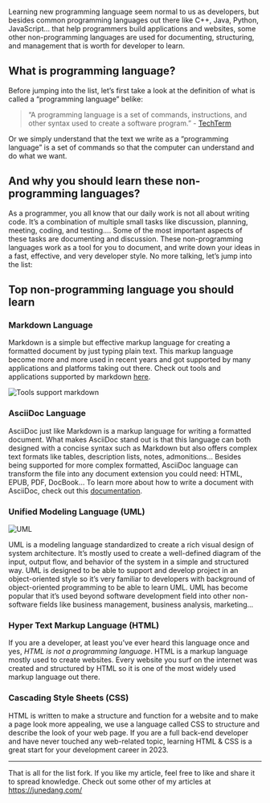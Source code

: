 Learning new programming language seem normal to us as developers, but besides common programming languages out there like C++, Java, Python, JavaScript… that help programmers build applications and websites, some other non-programming languages are used for documenting, structuring, and management that is worth for developer to learn.
## What is programming language?

Before jumping into the list, let’s first take a look at the definition of what is called a “programming language” belike:

> “A programming language is a set of commands, instructions, and other syntax used to create a software program.” - [TechTerm](https://techterms.com/definition/programming_language)

Or we simply understand that the text we write as a “programming language” is a set of commands so that the computer can understand and do what we want.

## And why you should learn these non-programming languages?
As a programmer, you all know that our daily work is not all about writing code. It’s a combination of multiple small tasks like discussion, planning, meeting, coding, and testing…. Some of the most important aspects of these tasks are documenting and discussion.
These non-programming languages work as a tool for you to document, and write down your ideas in a fast, effective, and very developer style.
No more talking, let’s jump into the list:

## Top non-programming language you should learn

### Markdown Language
Markdown is a simple but effective markup language for creating a formatted document by just typing plain text.
This markup language become more and more used in recent years and got supported by many applications and platforms taking out there. Check out tools and applications supported by markdown [here](https://www.markdownguide.org/tools/).

![Tools support markdown](https://dev-to-uploads.s3.amazonaws.com/uploads/articles/mc32oy8f1trtk6mxrhqt.png)

### AsciiDoc Language
AsciiDoc just like Markdown is a markup language for writing a formatted document. What makes AsciiDoc stand out is that this language can both designed with a concise syntax such as Markdown but also offers complex text formats like tables, description lists, notes, admonitions…
Besides being supported for more complex formatted, AsciiDoc language can transform the file into any document extension you could need: HTML, EPUB, PDF, DocBook…
To learn more about how to write a document with AsciiDoc, check out this [documentation](https://docs.asciidoctor.org/asciidoc/latest/).

### Unified Modeling Language (UML)

![UML](https://dev-to-uploads.s3.amazonaws.com/uploads/articles/f6j47ddeul8qp02mlbdt.png)

UML is a modeling language standardized to create a rich visual design of system architecture. It’s mostly used to create a well-defined diagram of the input, output flow, and behavior of the system in a simple and structured way.
UML is designed to be able to support and develop project in an object-oriented style so it’s very familiar to developers with background of object-oriented programming to be able to learn UML.
UML has become popular that it’s used beyond software development field into other non-software fields like business management, business analysis, marketing…

### Hyper Text Markup Language (HTML)

If you are a developer, at least you’ve ever heard this language once and yes, _HTML is not a programming language_.
HTML is a markup language mostly used to create websites. Every website you surf on the internet was created and structured by HTML so it is one of the most widely used markup language out there.

### Cascading Style Sheets (CSS)
HTML is written to make a structure and function for a website and to make a page look more appealing, we use a language called CSS to structure and describe the look of your web page.
If you are a full back-end developer and have never touched any web-related topic, learning HTML & CSS is a great start for your development career in 2023.

------------------------------------------------------------------
That is all for the list fork. If you like my article, feel free to like and share it to spread knowledge.
Check out some other of my articles at https://junedang.com/
